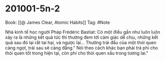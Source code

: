 # 201001-5n-2

Book: [[@ James Clear, Atomic Habits]]
Tag: #Note

Nhà kinh tế học người Pháp Frédéric Bastiat: Có một điều gần như luôn luôn xảy ra là những kết quả tức thì thường đem tới cảm giác dễ chịu, những kết quả sau đó lại rất tai hại, và ngược lại… Thường trái đầu của một thói quen càng ngọt, trái sau sẽ càng đắng." Nói theo cách khác bạn phải trả phí cho thói quen tốt trong hiện tại, còn phí cho thói quen xấu trong tương lai."